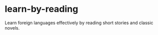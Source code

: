 # learn-by-reading
Learn foreign languages effectively by reading short stories and classic novels.
